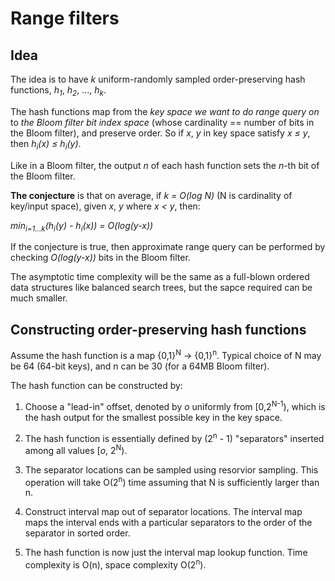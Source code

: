 # Range filters

## Idea

The idea is to have _k_ uniform-randomly sampled order-preserving hash functions,
_h<sub>1</sub>_, _h<sub>2</sub>_, ..., _h<sub>k</sub>_.

The hash functions map from the _key space we want to do range query on_ to _the Bloom filter bit index space_
(whose cardinality == number of bits in the Bloom filter), and preserve order.
So if _x_, _y_ in key space satisfy _x ≤ y_, then _h<sub>i</sub>(x) ≤ h<sub>i</sub>(y)_.

Like in a Bloom filter, the output _n_ of each hash function sets the _n_-th bit of the Bloom filter.

**The conjecture** is that on average, if _k = O(log N)_ (N is cardinality of key/input space),
given _x_, _y_ where _x < y_, then:

_min<sub>i=1...k</sub>(h<sub>i</sub>(y) - h<sub>i</sub>(x)) = O(log(y-x))_

If the conjecture is true, then approximate range query can be performed by checking _O(log(y-x))_ bits in the Bloom filter.

The asymptotic time complexity will be the same as a full-blown ordered data structures like balanced search trees,
but the sapce required can be much smaller.

## Constructing order-preserving hash functions

Assume the hash function is a map {0,1}<sup>N</sup> → {0,1}<sup>n</sup>. Typical choice of N may be 64 (64-bit keys), and n can be 30 (for a 64MB Bloom filter).

The hash function can be constructed by:

1. Choose a "lead-in" offset, denoted by _o_ uniformly from \[0,2<sup>N-1</sup>\), which is the hash output for the smallest possible key in the key space.

2. The hash function is essentially defined by (2<sup>n</sup> - 1) "separators" inserted among all values \[_o_, 2<sup>N</sup>\).

3. The separator locations can be sampled using resorvior sampling. This operation will take O(2<sup>n</sup>) time assuming that N is sufficiently larger than n.

4. Construct interval map out of separator locations. The interval map maps the interval ends with a particular separators to the order of the separator in sorted order.

5. The hash function is now just the interval map lookup function. Time complexity is O(n), space complexity O(2<sup>n</sup>).
